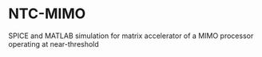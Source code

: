 # NTC-MIMO
SPICE and MATLAB simulation for matrix accelerator of a MIMO processor operating at near-threshold
